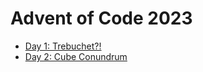 # Advent of Code 2023

- [Day 1: Trebuchet?!](./day_01.livemd)
- [Day 2: Cube Conundrum](./day_02.livemd)

